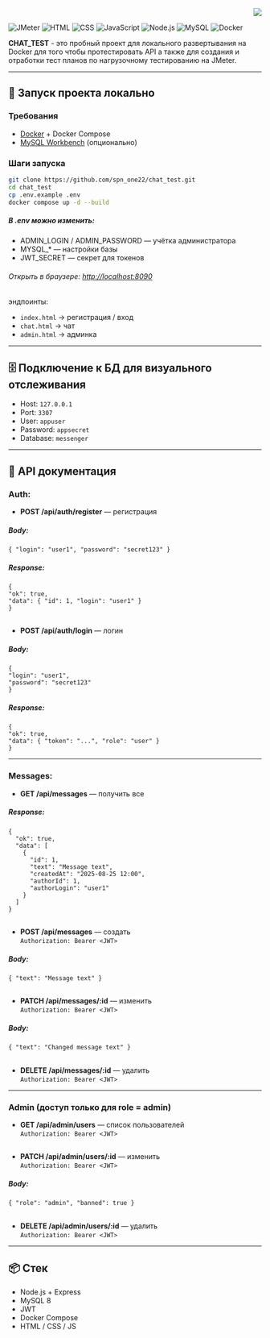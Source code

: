 <p align="right">
  <a href="./README.en.md">
    <img src="https://img.shields.io/badge/🇬🇧-English%20version-blue?style=for-the-badge">
  </a>
</p>
 

![JMeter](https://img.shields.io/badge/Apache-JMeter-red?logo=apache&style=for-the-badge)
![HTML](https://img.shields.io/badge/HTML-5-orange?logo=html5&style=for-the-badge)
![CSS](https://img.shields.io/badge/CSS-3-blue?logo=css3&style=for-the-badge)
![JavaScript](https://img.shields.io/badge/JavaScript-ES6-yellow?logo=javascript&style=for-the-badge)
![Node.js](https://img.shields.io/badge/Node.js-20-green?style=for-the-badge&logo=node.js)
![MySQL](https://img.shields.io/badge/MySQL-8-orange?style=for-the-badge&logo=mysql)
![Docker](https://img.shields.io/badge/Docker-Compose-blue?style=for-the-badge&logo=docker)

<b>CHAT_TEST</b> - это пробный проект для локального развертывания на Docker для того чтобы протестировать API а также для создания и отработки тест планов по нагрузочному тестированию на JMeter.

_____________________________

## 🚀 Запуск проекта локально

### Требования
- [Docker](https://www.docker.com/) + Docker Compose
- [MySQL Workbench](https://dev.mysql.com/downloads/workbench/) (опционально) 

### Шаги запуска
```bash
git clone https://github.com/spn_one22/chat_test.git
cd chat_test
cp .env.example .env
docker compose up -d --build
```
##### В .env можно изменить:

- ADMIN_LOGIN / ADMIN_PASSWORD — учётка администратора
- MYSQL_* — настройки базы
- JWT_SECRET — секрет для токенов


###### Открыть в браузере: [http://localhost:8090](http://localhost:8090)

эндпоинты:

- `index.html` → регистрация / вход  
- `chat.html` → чат  
- `admin.html` → админка  

---

## 🗄 Подключение к БД для визуального отслеживания
- Host: `127.0.0.1`  
- Port: `3307`  
- User: `appuser`  
- Password: `appsecret`  
- Database: `messenger`  

---

## 📖 API документация

### Auth:

- **POST /api/auth/register** — регистрация  
##### <i>Body:</i>
```
{ "login": "user1", "password": "secret123" }
```
##### <i>Response:</i>
```
{
"ok": true,
"data": { "id": 1, "login": "user1" } 
}
```
##
- **POST /api/auth/login** — логин  
##### <i>Body:</i>
```
{ 
"login": "user1",
"password": "secret123" 
}
```
##### <i>Response:</i>
```
{ 
"ok": true, 
"data": { "token": "...", "role": "user" } 
}
```
---

### Messages:
- **GET /api/messages** — получить все  
##### <i>Response:</i>
```
{
  "ok": true,
  "data": [
    {
      "id": 1,
      "text": "Message text",
      "createdAt": "2025-08-25 12:00",
      "authorId": 1,
      "authorLogin": "user1"
    }
  ]
}
```
##
- **POST /api/messages** — создать  
`Authorization: Bearer <JWT>`
##### <i>Body:</i>
```
{ "text": "Message text" }
```
##
- **PATCH /api/messages/:id** — изменить  
`Authorization: Bearer <JWT>`
##### <i>Body:</i>
```
{ "text": "Changed message text" }
```
##
- **DELETE /api/messages/:id** — удалить  
`Authorization: Bearer <JWT>`
---

### Admin (доступ только для role = admin)
- **GET /api/admin/users** — список пользователей  
`Authorization: Bearer <JWT>`
##
- **PATCH /api/admin/users/:id** — изменить  
`Authorization: Bearer <JWT>`
##### <i>Body:</i>
```
{ "role": "admin", "banned": true }
```
##
- **DELETE /api/admin/users/:id** — удалить  
`Authorization: Bearer <JWT>`

---

## 📦 Стек
- Node.js + Express  
- MySQL 8  
- JWT  
- Docker Compose  
- HTML / CSS / JS  

